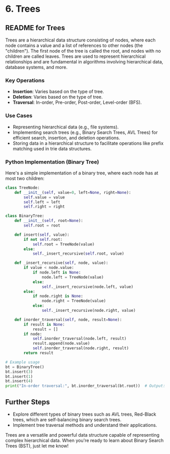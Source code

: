# 6. Trees

## README for Trees

Trees are a hierarchical data structure consisting of nodes, where each node contains a value and a list of references to other nodes (the "children"). The first node of the tree is called the root, and nodes with no children are called leaves. Trees are used to represent hierarchical relationships and are fundamental in algorithms involving hierarchical data, database systems, and more.

### Key Operations
- **Insertion**: Varies based on the type of tree.
- **Deletion**: Varies based on the type of tree.
- **Traversal**: In-order, Pre-order, Post-order, Level-order (BFS).

### Use Cases
- Representing hierarchical data (e.g., file systems).
- Implementing search trees (e.g., Binary Search Trees, AVL Trees) for efficient search, insertion, and deletion operations.
- Storing data in a hierarchical structure to facilitate operations like prefix matching used in trie data structures.

### Python Implementation (Binary Tree)
Here's a simple implementation of a binary tree, where each node has at most two children:

```python
class TreeNode:
    def __init__(self, value=0, left=None, right=None):
        self.value = value
        self.left = left
        self.right = right

class BinaryTree:
    def __init__(self, root=None):
        self.root = root

    def insert(self, value):
        if not self.root:
            self.root = TreeNode(value)
        else:
            self._insert_recursive(self.root, value)

    def _insert_recursive(self, node, value):
        if value < node.value:
            if node.left is None:
                node.left = TreeNode(value)
            else:
                self._insert_recursive(node.left, value)
        else:
            if node.right is None:
                node.right = TreeNode(value)
            else:
                self._insert_recursive(node.right, value)

    def inorder_traversal(self, node, result=None):
        if result is None:
            result = []
        if node:
            self.inorder_traversal(node.left, result)
            result.append(node.value)
            self.inorder_traversal(node.right, result)
        return result

# Example usage
bt = BinaryTree()
bt.insert(3)
bt.insert(1)
bt.insert(4)
print("In-order traversal:", bt.inorder_traversal(bt.root))  # Output: [1, 3, 4]
```

## Further Steps
- Explore different types of binary trees such as AVL trees, Red-Black trees, which are self-balancing binary search trees.
- Implement tree traversal methods and understand their applications.

Trees are a versatile and powerful data structure capable of representing complex hierarchical data. When you're ready to learn about Binary Search Trees (BST), just let me know!